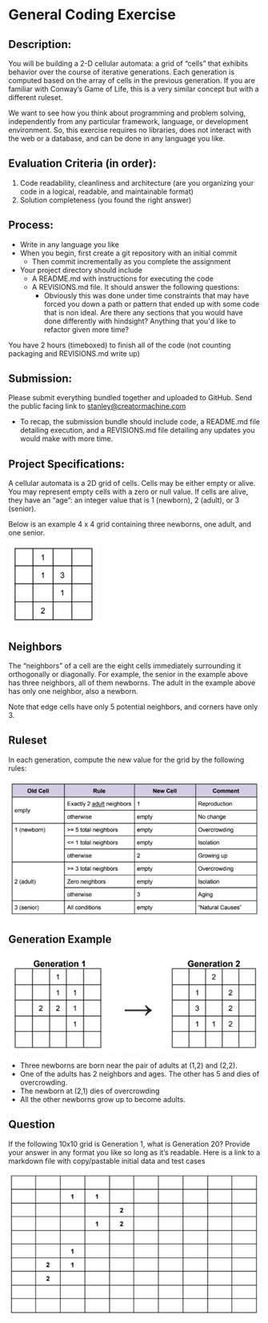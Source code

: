 # General Coding Exercise 

## Description: 

You will be building a 2-D cellular automata: a grid of “cells” that exhibits behavior over the course of iterative generations. Each generation is computed based on the array of cells in the previous generation. If you are familiar with Conway’s Game of Life, this is a very similar concept but with a different ruleset. 

We want to see how you think about programming and problem solving, independently from any particular framework, language, or development environment. So, this exercise requires no libraries, does not interact with the web or a database, and can be done in any language you like. 

## Evaluation Criteria (in order): 

1. Code readability, cleanliness and architecture (are you organizing your code in a logical, readable, and maintainable format) 
2. Solution completeness (you found the right answer) 

## Process: 

- Write in any language you like 
- When you begin, first create a git repository with an initial commit 
	- Then commit incrementally as you complete the assignment 
- Your project directory should include 
	- A README.md with instructions for executing the code 
	- A REVISIONS.md file. It should answer the following questions: 
		- Obviously this was done under time constraints that may have forced you down a path or pattern that ended up with some code that is non ideal. 
Are there any sections that you would have done differently with 
hindsight? Anything that you'd like to refactor given more time? 
 
You have 2 hours (timeboxed) to finish all of the code (not counting packaging and REVISIONS.md write up) 

## Submission: 

Please submit everything bundled together and uploaded to GitHub. Send the public facing link to stanley@creatormachine.com

- To recap, the submission bundle should include code, a README.md file detailing execution, and a REVISIONS.md file detailing any updates you would make with more time. 

## Project Specifications: 

A cellular automata is a 2D grid of cells. Cells may be either empty or alive. You may represent empty cells with a zero or null value. If cells are alive, they have an “age”: an integer value that is 1 (newborn), 2 (adult), or 3 (senior).

Below is an example 4 x 4 grid containing three newborns, one adult, and one senior. 

![Example](https://github.com/stanleycyang/game-of-life-sample/blob/main/images/example.png?raw=true)


## Neighbors 

The “neighbors” of a cell are the eight cells immediately surrounding it orthogonally or diagonally. For example, the senior in the example above has three neighbors, all of them newborns. The adult in the example above has only one neighbor, also a newborn. 

Note that edge cells have only 5 potential neighbors, and corners have only 3. 

## Ruleset 

In each generation, compute the new value for the grid by the following rules:

![Ruleset](https://github.com/stanleycyang/game-of-life-sample/blob/main/images/ruleset.png?raw=true)

## Generation Example  

![10x10](https://github.com/stanleycyang/game-of-life-sample/blob/main/images/generation-example.png?raw=true)

- Three newborns are born near the pair of adults at (1,2) and (2,2). 
- One of the adults has 2 neighbors and ages. The other has 5 and dies of overcrowding.
- The newborn at (2,1) dies of overcrowding 
- All the other newborns grow up to become adults. 

## Question 

If the following 10x10 grid is Generation 1, what is Generation 20? Provide your answer in any format you like so long as it’s readable. Here is a link to a markdown file with copy/pastable initial data and test cases 

![10x10](https://github.com/stanleycyang/game-of-life-sample/blob/main/images/10-by-10.png?raw=true)

